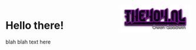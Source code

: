 <img align=right height="75" src="https://github.com/the404devs/the404devs/blob/master/404.png">
 

# Hello there!

blah blah text here

